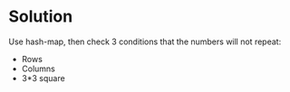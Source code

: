 # Solution
Use hash-map, then check 3 conditions that the numbers will not repeat: 
* Rows
* Columns
* 3*3 square
